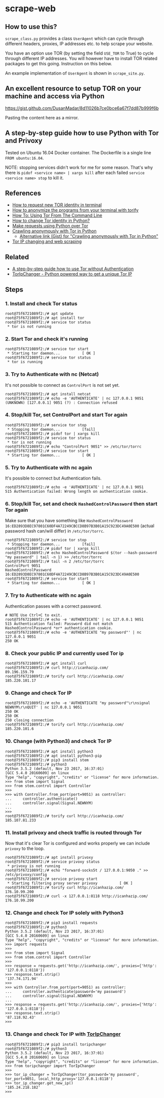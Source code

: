 # scrape-web

## How to use this?
`scrape_class.py` provides a class `UserAgent` which can cycle through different headers, proxies, IP addresses etc. to help scrape your website.

You have an option use TOR (by setting the field `USE_TOR` to True) to cycle through different IP addresses. You will however have to install TOR related packages to get this going. Instruction on this below.

An example implementation of `UserAgent` is shown in `scrape_site.py`.

## An excellent resource to setup TOR on your machine and access via Python
https://gist.github.com/DusanMadar/8d11026b7ce0bce6a67f7dd87b999f6b

Pasting the content here as a mirror.

## A step-by-step guide how to use Python with Tor and Privoxy

Tested on Ubuntu 16.04 Docker container. The Dockerfile is a single line `FROM ubuntu:16.04`.

NOTE: stopping services didn't work for me for some reason. That's why there is `pidof <service name> | xargs kill` after each failed `service <service name> stop` to kill it.

## References
* [How to request new TOR identity in terminal](https://stackoverflow.com/q/16987518/4183498)
* [How to anonymize the programs from your terminal with torify](https://linuxaria.com/howto/how-to-anonymize-the-programs-from-your-terminal-with-torify)
* [How To: Using Tor From The Command Line](https://justhackerthings.com/post/using-tor-from-the-command-line/)
* [How to change Tor identity in Python?](https://stackoverflow.com/q/9887505/4183498)
* [Make requests using Python over Tor](https://stackoverflow.com/q/30286293/4183498)
* [Crawling anonymously with Tor in Python](http://sacharya.com/crawling-anonymously-with-tor-in-python/)
  * [Alternative link (Gist) for "Crawling anonymously with Tor in Python"](https://gist.github.com/KhepryQuixote/46cf4f3b999d7f658853)
* [Tor IP changing and web scraping](https://dm295.blogspot.com/2016/02/tor-ip-changing-and-web-scraping.html)


## Related
* [A step-by-step guide how to use Tor without Authentication](https://gist.github.com/DusanMadar/c1155329cf6a71e4346cae271a2eafd3)
* [TorIpChanger - Python powered way to get a unique Tor IP](https://github.com/DusanMadar/TorIpChanger)


## Steps

### 1. Install and check Tor status
```
root@75f6721089f2:/# apt update
root@75f6721089f2:/# apt install tor
root@75f6721089f2:/# service tor status
 * tor is not running
 ```

### 2. Start Tor and check it's running
```
root@75f6721089f2:/# service tor start 
 * Starting tor daemon...          [ OK ] 
root@75f6721089f2:/# service tor status
 * tor is running
```


### 3. Try to Authenticate with nc (Netcat)
It's not possible to connect as `ControlPort` is not set yet.
```
root@75f6721089f2:/# apt install netcat
root@75f6721089f2:/# echo -e 'AUTHENTICATE' | nc 127.0.0.1 9051
(UNKNOWN) [127.0.0.1] 9051 (?) : Connection refused
```


### 4. Stop/kill Tor, set ControlPort and start Tor again
```
root@75f6721089f2:/# service tor stop
 * Stopping tor daemon...          [fail]
root@75f6721089f2:/# pidof tor | xargs kill
root@75f6721089f2:/# service tor status
 * tor is not running
root@75f6721089f2:/# echo "ControlPort 9051" >> /etc/tor/torrc
root@75f6721089f2:/# service tor start 
 * Starting tor daemon...          [ OK ] 
```


### 5. Try to Authenticate with nc again
It's possible to connect but Authentication fails.
```
root@75f6721089f2:/# echo -e 'AUTHENTICATE' | nc 127.0.0.1 9051
515 Authentication failed: Wrong length on authentication cookie.
```


### 6. Stop/kill Tor, set and check `HashedControlPassword` then start Tor again

Make sure that you have something like `HashedControlPassword 16:ED2893D8EC97801C60DF4A72249CBCCD8B97B3B01A15C923DC49A0E500` (actual password hash can/will differ) in `/etc/tor/torrc`.

```
root@75f6721089f2:/# service tor stop
 * Stopping tor daemon...          [fail]
root@75f6721089f2:/# pidof tor | xargs kill
root@75f6721089f2:/# echo HashedControlPassword $(tor --hash-password "my password" | tail -n 1) >> /etc/tor/torrc
root@75f6721089f2:/# tail -n 2 /etc/tor/torrc
ControlPort 9051
HashedControlPassword 16:ED2893D8EC97801C60DF4A72249CBCCD8B97B3B01A15C923DC49A0E500
root@75f6721089f2:/# service tor start 
 * Starting tor daemon...          [ OK ] 
```


### 7. Try to Authenticate with nc again
Authentication passes with a correct password.
```
# NOTE Use Ctrl+C to exit.
root@75f6721089f2:/# echo -e 'AUTHENTICATE' | nc 127.0.0.1 9051
515 Authentication failed: Password did not match HashedControlPassword *or* authentication cookie.
root@75f6721089f2:/# echo -e 'AUTHENTICATE "my password"' | nc 127.0.0.1 9051
250 OK
```


### 8. Check your public IP and currently used Tor ip
```
root@75f6721089f2:/# apt install curl
root@75f6721089f2:/# curl http://icanhazip.com/ 
89.196.159.79
root@75f6721089f2:/# torify curl http://icanhazip.com/   
185.220.101.17
```


### 9. Change and check Tor IP
```
root@75f6721089f2:/# echo -e 'AUTHENTICATE "my password"\r\nsignal NEWNYM\r\nQUIT' | nc 127.0.0.1 9051
250 OK
250 OK
250 closing connection
root@75f6721089f2:/# torify curl http://icanhazip.com/
185.220.101.6
```


### 10. Change (with Python3) and check Tor IP
```
root@75f6721089f2:/# apt install python3
root@75f6721089f2:/# apt install python3-pip
root@75f6721089f2:/# pip3 install stem
root@75f6721089f2:/# python3
Python 3.5.2 (default, Nov 23 2017, 16:37:01) 
[GCC 5.4.0 20160609] on linux
Type "help", "copyright", "credits" or "license" for more information.
>>> from stem import Signal
>>> from stem.control import Controller
>>> 
>>> with Controller.from_port(port=9051) as controller:
...     controller.authenticate()
...     controller.signal(Signal.NEWNYM)
... 
>>> 
root@75f6721089f2:/# torify curl http://icanhazip.com/
185.107.81.233
```


### 11. Install privoxy and check traffic is routed through Tor

Now that it's clear Tor is configured and works properly we can include `privoxy` to the loop.

```
root@75f6721089f2:/# apt install privoxy
root@75f6721089f2:/# service privoxy status
 * privoxy is not running
root@75f6721089f2:/# echo "forward-socks5t / 127.0.0.1:9050 ." >> /etc/privoxy/config
root@75f6721089f2:/# service privoxy start
 * Starting filtering proxy server privoxy          [ OK ]
root@75f6721089f2:/# torify curl http://icanhazip.com/
176.10.99.200
root@75f6721089f2:/# curl -x 127.0.0.1:8118 http://icanhazip.com/
176.10.99.200
```


### 12. Change and check Tor IP solely with Python3
```
root@75f6721089f2:/# pip3 install requests
root@75f6721089f2:/# python3
Python 3.5.2 (default, Nov 23 2017, 16:37:01) 
[GCC 5.4.0 20160609] on linux
Type "help", "copyright", "credits" or "license" for more information.
>>> import requests
>>>
>>> from stem import Signal
>>> from stem.control import Controller
>>>
>>> response = requests.get('http://icanhazip.com/', proxies={'http': '127.0.0.1:8118'})
>>> response.text.strip()
'137.74.171.94'
>>> 
>>> with Controller.from_port(port=9051) as controller:
...     controller.authenticate(password='my password')
...     controller.signal(Signal.NEWNYM)
... 
>>> response = requests.get('http://icanhazip.com/', proxies={'http': '127.0.0.1:8118'})
>>> response.text.strip()
'87.118.92.43'
>>> 
```


### 13. Change and check Tor IP with [TorIpChanger](https://github.com/DusanMadar/TorIpChanger)
```
root@75f6721089f2:/# pip3 install toripchanger
root@75f6721089f2:/# python3
Python 3.5.2 (default, Nov 23 2017, 16:37:01) 
[GCC 5.4.0 20160609] on linux
Type "help", "copyright", "credits" or "license" for more information.
>>> from toripchanger import TorIpChanger
>>> 
>>> tor_ip_changer = TorIpChanger(tor_password='my password', tor_port=9051, local_http_proxy='127.0.0.1:8118')
>>> tor_ip_changer.get_new_ip()
'185.24.218.182'
>>> 
```
